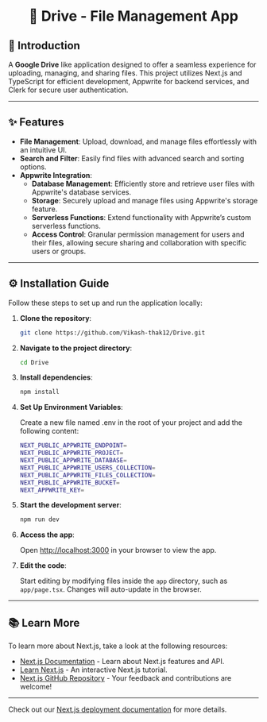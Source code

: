 <h1 align="center">📁 Drive - File Management App</h1>

## 📜 Introduction

A **Google Drive** like application designed to offer a seamless experience for uploading, managing, and sharing files. This project utilizes Next.js and TypeScript for efficient development, Appwrite for backend services, and Clerk for secure user authentication.

---

## ✨ Features

- **File Management**: Upload, download, and manage files effortlessly with an intuitive UI.
- **Search and Filter**: Easily find files with advanced search and sorting options.
- **Appwrite Integration**:  
  - **Database Management**: Efficiently store and retrieve user files with Appwrite's database services.  
  - **Storage**: Securely upload and manage files using Appwrite's storage feature.  
  - **Serverless Functions**: Extend functionality with Appwrite’s custom serverless functions.  
  - **Access Control**: Granular permission management for users and their files, allowing secure sharing and collaboration with specific users or groups.



---

## ⚙️ Installation Guide

Follow these steps to set up and run the application locally:

1. **Clone the repository**:

    ```bash
    git clone https://github.com/Vikash-thak12/Drive.git
    ```

2. **Navigate to the project directory**:

    ```bash
    cd Drive
    ```

3. **Install dependencies**:

    ```bash
    npm install
    
4. **Set Up Environment Variables**:

   Create a new file named .env in the root of your project and add the following content:

   ```bash
   NEXT_PUBLIC_APPWRITE_ENDPOINT=
   NEXT_PUBLIC_APPWRITE_PROJECT=
   NEXT_PUBLIC_APPWRITE_DATABASE=
   NEXT_PUBLIC_APPWRITE_USERS_COLLECTION=
   NEXT_PUBLIC_APPWRITE_FILES_COLLECTION=
   NEXT_PUBLIC_APPWRITE_BUCKET=
   NEXT_APPWRITE_KEY=
    ```
5. **Start the development server**:

    ```bash
    npm run dev
    ```
6. **Access the app**:


    Open [http://localhost:3000](http://localhost:3000) in your browser to view the app.


7. **Edit the code**:


    Start editing by modifying files inside the `app` directory, such as `app/page.tsx`. Changes will auto-update in the browser.
   
   
---

## 📚 Learn More

To learn more about Next.js, take a look at the following resources:

- [Next.js Documentation](https://nextjs.org/docs) - Learn about Next.js features and API.
- [Learn Next.js](https://nextjs.org/learn) - An interactive Next.js tutorial.
- [Next.js GitHub Repository](https://github.com/vercel/next.js) - Your feedback and contributions are welcome!

---

Check out our [Next.js deployment documentation](https://nextjs.org/docs/app/building-your-application/deploying) for more details.
